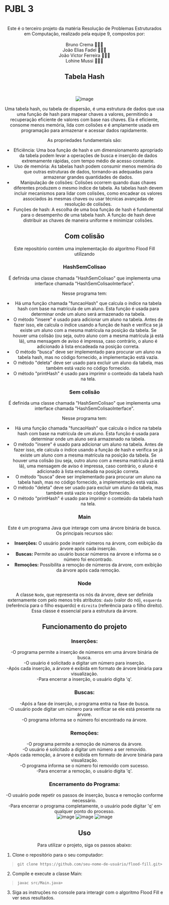 # PJBL 3

<meta name="viewport" content="width=device-width, initial-scale=1.0, minimum-scale=1.0">

<div align="center">

 <br>
     Este é o terceiro projeto da matéria Resolução de Problemas Estruturados em Computação, realizado pela equipe 9, compostos por: <br><br>
     Bruno Crema 👨🏼‍💻 <br>
     João Elias Fadel 👨🏻‍💻 <br>
     João Victor Ferreira 👨🏽‍💻 <br>
     Lohine Mussi 👩🏻‍💻 
     
## Tabela Hash 
<br> 

![image](https://github.com/Bhrema/hash-table/assets/91105011/652bd000-7487-4253-a5af-ddd1e0feccb9)


Uma tabela hash, ou tabela de dispersão, é uma estrutura de dados que usa uma função de hash para mapear chaves a valores, permitindo a recuperação eficiente de valores com base nas chaves. Ela é eficiente, consome menos memória, lida com colisões e é amplamente usada em programação para armazenar e acessar dados rapidamente.

As propriedades fundamentais são: 

* Eficiência: Uma boa função de hash e um dimensionamento apropriado da tabela podem levar a operações de busca e inserção de dados extremamente rápidas, com tempo médio de acesso constante.
* Uso de memória: As tabelas hash podem consumir menos memória do que outras estruturas de dados, tornando-as adequadas para armazenar grandes quantidades de dados.
* Manipulação de colisões: Colisões ocorrem quando duas chaves diferentes produzem o mesmo índice de tabela. As tabelas hash devem incluir mecanismos para lidar com colisões, como encadear os valores associados às mesmas chaves ou usar técnicas avançadas de resolução de colisões.
* Funções de hash: A escolha de uma boa função de hash é fundamental para o desempenho de uma tabela hash. A função de hash deve distribuir as chaves de maneira uniforme e minimizar colisões.

## Com colisão
Este repositório contém uma implementação do algoritmo Flood Fill utilizando <br>

### HashSemColisao 
É definida uma classe chamada "HashSemColisao" que implementa uma interface chamada "HashSemColisaoInterface".
<br>

Nesse programa tem: 
- Há uma função chamada "funcaoHash" que calcula o índice na tabela hash com base na matrícula de um aluno. Esta função é usada para determinar onde um aluno será armazenado na tabela.<br>
- O método "insere" é usado para adicionar um aluno na tabela. Antes de fazer isso, ele calcula o índice usando a função de hash e verifica se já existe um aluno com a mesma matrícula na posição da tabela. Se houver uma colisão (ou seja, outro aluno com a mesma matrícula já está lá), uma mensagem de aviso é impressa, caso contrário, o aluno é adicionado à lista encadeada na posição correta.<br>
- O método "busca" deve ser implementado para procurar um aluno na tabela hash, mas no código fornecido, a implementação está vazia.<br>
- O método "deleta" deve ser usado para excluir um aluno da tabela, mas também está vazio no código fornecido.<br>
- O método "printHash" é usado para imprimir o conteúdo da tabela hash na tela.<br>
### Sem colisão
É definida uma classe chamada "HashSemColisao" que implementa uma interface chamada "HashSemColisaoInterface".
<br>

Nesse programa tem: 
- Há uma função chamada "funcaoHash" que calcula o índice na tabela hash com base na matrícula de um aluno. Esta função é usada para determinar onde um aluno será armazenado na tabela.<br>
- O método "insere" é usado para adicionar um aluno na tabela. Antes de fazer isso, ele calcula o índice usando a função de hash e verifica se já existe um aluno com a mesma matrícula na posição da tabela. Se houver uma colisão (ou seja, outro aluno com a mesma matrícula já está lá), uma mensagem de aviso é impressa, caso contrário, o aluno é adicionado à lista encadeada na posição correta.<br>
- O método "busca" deve ser implementado para procurar um aluno na tabela hash, mas no código fornecido, a implementação está vazia.<br>
- O método "deleta" deve ser usado para excluir um aluno da tabela, mas também está vazio no código fornecido.<br>
- O método "printHash" é usado para imprimir o conteúdo da tabela hash na tela.<br>
### Main
Este é um programa Java que interage com uma árvore binária de busca. Os principais recursos são: <br>

- **Inserções:** O usuário pode inserir números na árvore, com exibição da árvore após cada inserção.<br>
- **Buscas:** Permite ao usuário buscar números na árvore e informa se o número foi encontrado.<br>
- **Remoções:** Possibilita a remoção de números da árvore, com exibição da árvore após cada remoção.  <br>
 ### Node
A classe `Node`, que representa os nós da árvore, deve ser definida externamente com pelo menos três atributos: `dado` (valor do nó), `esquerda` (referência para o filho esquerdo) e `direita` (referência para o filho direito). Essa classe é essencial para a estrutura da árvore.
<br>

## Funcionamento do projeto 
### Inserções: <br>
-O programa permite a inserção de números em uma árvore binária de busca.<br>
-O usuário é solicitado a digitar um número para inserção.<br>
-Após cada inserção, a árvore é exibida em formato de árvore binária para visualização.<br>
-Para encerrar a inserção, o usuário digita 'q'.<br>
### Buscas: <br>
-Após a fase de inserção, o programa entra na fase de busca.<br>
-O usuário pode digitar um número para verificar se ele está presente na árvore.<br>
-O programa informa se o número foi encontrado na árvore.<br>
### Remoções:<br>
-O programa permite a remoção de números da árvore.<br>
-O usuário é solicitado a digitar um número a ser removido.<br>
-Após cada remoção, a árvore é exibida em formato de árvore binária para visualização.<br>
-O programa informa se o número foi removido com sucesso.<br>
-Para encerrar a remoção, o usuário digita 'q'.<br>
### Encerramento do Programa:<br>
-O usuário pode repetir os passos de inserção, busca e remoção conforme necessário.<br>
-Para encerrar o programa completamente, o usuário pode digitar 'q' em qualquer ponto do processo.<br>
![image](https://github.com/BES-Noite/PJBL2-ArvoreBinariaDeBusca/assets/91105011/db43740b-4107-4b35-9668-44b082f3a36a)
![image](https://github.com/BES-Noite/PJBL2-ArvoreBinariaDeBusca/assets/91105011/071bbe23-f509-4a60-8e58-70c761f25c7b)
![image](https://github.com/BES-Noite/PJBL2-ArvoreBinariaDeBusca/assets/91105011/cc22b934-403b-4af0-89d7-62dba6c04ea7) <br>

## Uso 
Para utilizar o projeto, siga os passos abaixo:

</div>

1. Clone o repositório para o seu computador:
>```git clone https://github.com/seu-nome-de-usuário/flood-fill.git> ```

2. Compile e execute a classe Main:
>```javac src/Main.java>```

3. Siga as instruções no console para interagir com o algoritmo Flood Fill e ver seus resultados.

